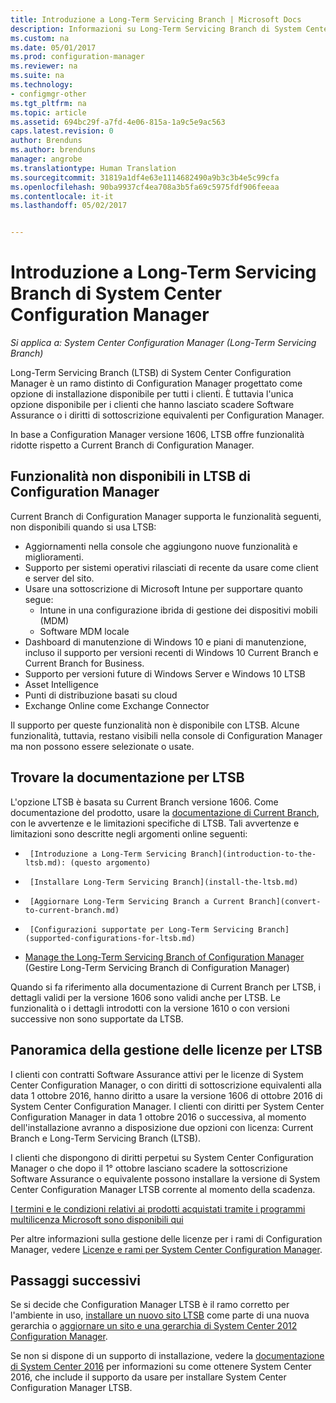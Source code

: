```yaml
---
title: Introduzione a Long-Term Servicing Branch | Microsoft Docs
description: Informazioni su Long-Term Servicing Branch di System Center Configuration Manager.
ms.custom: na
ms.date: 05/01/2017
ms.prod: configuration-manager
ms.reviewer: na
ms.suite: na
ms.technology:
- configmgr-other
ms.tgt_pltfrm: na
ms.topic: article
ms.assetid: 694bc29f-a7fd-4e06-815a-1a9c5e9ac563
caps.latest.revision: 0
author: Brenduns
ms.author: brenduns
manager: angrobe
ms.translationtype: Human Translation
ms.sourcegitcommit: 31819a1df4e63e1114682490a9b3c3b4e5c99cfa
ms.openlocfilehash: 90ba9937cf4ea708a3b5fa69c5975fdf906feeaa
ms.contentlocale: it-it
ms.lasthandoff: 05/02/2017


---
```

# <a name="introduction-to-the-long-term-servicing-branch-of-system-center-configuration-manager"></a>Introduzione a Long-Term Servicing Branch di System Center Configuration Manager

*Si applica a: System Center Configuration Manager (Long-Term Servicing Branch)*

Long-Term Servicing Branch (LTSB) di System Center Configuration Manager è un ramo distinto di Configuration Manager progettato come opzione di installazione disponibile per tutti i clienti. È tuttavia l'unica opzione disponibile per i clienti che hanno lasciato scadere Software Assurance o i diritti di sottoscrizione equivalenti per Configuration Manager.


In base a Configuration Manager versione 1606, LTSB offre funzionalità ridotte rispetto a Current Branch di Configuration Manager.


## <a name="features-that-are-not-available-in-the-ltsb-of-configuration-manager"></a>Funzionalità non disponibili in LTSB di Configuration Manager
Current Branch di Configuration Manager supporta le funzionalità seguenti, non disponibili quando si usa LTSB:

-   Aggiornamenti nella console che aggiungono nuove funzionalità e miglioramenti.
-   Supporto per sistemi operativi rilasciati di recente da usare come client e server del sito.
-   Usare una sottoscrizione di Microsoft Intune per supportare quanto segue:
    -   Intune in una configurazione ibrida di gestione dei dispositivi mobili (MDM)
    -   Software MDM locale
-   Dashboard di manutenzione di Windows 10 e piani di manutenzione, incluso il supporto per versioni recenti di Windows 10 Current Branch e Current Branch for Business.  
-   Supporto per versioni future di Windows Server e Windows 10 LTSB
-   Asset Intelligence
-   Punti di distribuzione basati su cloud
-   Exchange Online come Exchange Connector    

Il supporto per queste funzionalità non è disponibile con LTSB. Alcune funzionalità, tuttavia, restano visibili nella console di Configuration Manager ma non possono essere selezionate o usate.


## <a name="find-documentation-for-the-ltsb"></a>Trovare la documentazione per LTSB
L'opzione LTSB è basata su Current Branch versione 1606. Come documentazione del prodotto, usare la [documentazione di Current Branch](https://docs.microsoft.com/sccm/), con le avvertenze e le limitazioni specifiche di LTSB. Tali avvertenze e limitazioni sono descritte negli argomenti online seguenti:

-      [Introduzione a Long-Term Servicing Branch](introduction-to-the-ltsb.md): (questo argomento)
-      [Installare Long-Term Servicing Branch](install-the-ltsb.md)
-      [Aggiornare Long-Term Servicing Branch a Current Branch](convert-to-current-branch.md)
-      [Configurazioni supportate per Long-Term Servicing Branch](supported-configurations-for-ltsb.md)
-   [Manage the Long-Term Servicing Branch of Configuration Manager](manage-the-ltsb.md) (Gestire Long-Term Servicing Branch di Configuration Manager)

Quando si fa riferimento alla documentazione di Current Branch per LTSB, i dettagli validi per la versione 1606 sono validi anche per LTSB. Le funzionalità o i dettagli introdotti con la versione 1610 o con versioni successive non sono supportate da LTSB.


## <a name="licensing-overview-for-the-ltsb"></a>Panoramica della gestione delle licenze per LTSB   
I clienti con contratti Software Assurance attivi per le licenze di System Center Configuration Manager, o con diritti di sottoscrizione equivalenti alla data 1 ottobre 2016, hanno diritto a usare la versione 1606 di ottobre 2016 di System Center Configuration Manager. I clienti con diritti per System Center Configuration Manager in data 1 ottobre 2016 o successiva, al momento dell'installazione avranno a disposizione due opzioni con licenza: Current Branch e Long-Term Servicing Branch (LTSB).

I clienti che dispongono di diritti perpetui su System Center Configuration Manager o che dopo il 1° ottobre lasciano scadere la sottoscrizione Software Assurance o equivalente possono installare la versione di System Center Configuration Manager LTSB corrente al momento della scadenza.

[I termini e le condizioni relativi ai prodotti acquistati tramite i programmi multilicenza Microsoft sono disponibili qui](http://go.microsoft.com/fwlink/?LinkId=800052)

Per altre informazioni sulla gestione delle licenze per i rami di Configuration Manager, vedere [Licenze e rami per System Center Configuration Manager](learn-more-editions.md).

## <a name="next-steps"></a>Passaggi successivi

Se si decide che Configuration Manager LTSB è il ramo corretto per l'ambiente in uso, [installare un nuovo sito LTSB](/sccm/core/understand/install-the-ltsb#install-a-new-site) come parte di una nuova gerarchia o [aggiornare un sito e una gerarchia di System Center 2012 Configuration Manager](/sccm/core/understand/install-the-ltsb#upgrade-from-system-center-2012-configuration-manager).

Se non si dispone di un supporto di installazione, vedere la [documentazione di System Center 2016](https://technet.microsoft.com/system-center-docs/system-center) per informazioni su come ottenere System Center 2016, che include il supporto da usare per installare System Center Configuration Manager LTSB.  

